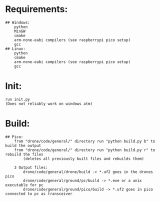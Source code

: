 # Requirements:
    ## Windows:
        python
        MinGW
        cmake
        arm-none-eabi compilers (see raspberrypi pico setup)
        gcc
    ## Linux:
        python
        cmake
        arm-none-eabi compilers (see raspberrypi pico setup)
        gcc

# Init:
    run init.py
    (Does not reliably work on windows atm)

# Build:
    ## Pico:
        from "drone/code/general/" directory run "python build.py b" to build the output
        from "drone/code/general/" directory run "python build.py r" to rebuild the files 
            (deletes all previously built files and rebuilds them)

        3 Output files:
            drone/code/general/drone/build -> *.uf2 goes in the drones pico
            drone/code/general/ground/pc/build -> *.exe or a unix executable for pc
            drone/code/general/ground/pico/build -> *.uf2 goes in pico connected to pc as transceiver

<!--
drone/code/pico/*:
    This is where some tests for the pico and the pico-sdk are

drone/code/general/communications/nrf24:
    communications is the subproject for the communications between pc/drone
    nrf24 is the library that provides for a way to send data using nrf24 modules
    and the pico

nrf24:
    This is how the module should be wired https://coffeebreakpoint.com/wp-content/uploads/2021/05/pico-nrf24L01_wiring-768x763.png.
    
pico read timouts are an issue. The nrf24 read on the pico transceiver times out.
Both pico seem to be stuck on read to make this happen. Need to sync better somehow.
        
TODO:
transmissions per second needs to be averaged and updated every second or something so its actually readable

make FloatBytes something other than a union. Union is too breakable.

Windows compatibility (done?):
    connection.h/.c
    groundreceiver (path_to_port only)
    build scripts/git script
        make all scripts in python

Foamboard frame

Pico hat maximal 10 Mhz übertragungsrate also nicht ausreichend für video.
-->
